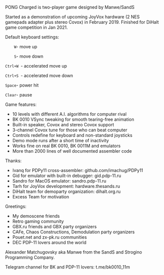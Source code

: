 PONG Charged is two-player game designed by Manwe/SandS

Started as a demonstration of upcoming JoyVox hardware
(2 NES gamepads adapter plus stereo Covox) in February
2019. Finished for DiHalt game competition in Jan 2021.

Default keyboard settings:

`     W `- move up

`     S `- move down

`Ctrl+W `- accelerated move up

`Ctrl+S `- accelerated move down

` Space `- power hit

` Clear `- pause

Game features:
- 10 levels with different A.I. algorithms for computer rival
- BK 0010 VSync tweaking for smooth tearing-free animation
- Built-in speaker, Covox and stereo Covox support
- 3-channel Covox tune for those who can beat computer
- Controls redefine for keyboard and non-standard joysticks
- Demo mode runs after a short time of inactivity
- Works fine on real BK 0010, BK 0011M and emulators
- More than 2000 lines of well documented assembler code


Thanks:
- Ivanq for PDPy11 cross-assembler: github.com/imachug/PDPy11
- Gid for emulator with built-in debugger: gid.pdp-11.ru
- Sandro for MacOS emulator: sandro.pdp-11.ru
- Tarh for JoyVox development: hardware.thesands.ru
- DiHalt team for demoparty organization: dihalt.org.ru
- Excess Team for motivation

Greetings:
- My demoscene friends
- Retro gaming community
- GBX.ru friends and GBX party organizers
- CAFe, Chaos Constructions, Demodulation party organizers
- Pouet.net and zx-pk.ru communities
- DEC PDP-11 lovers around the world


Alexander Matchugovsky
aka Manwe from the SandS and Strogino Programming Company.

Telegram channel for BK and PDP-11 lovers: t.me/bk0010_11m
